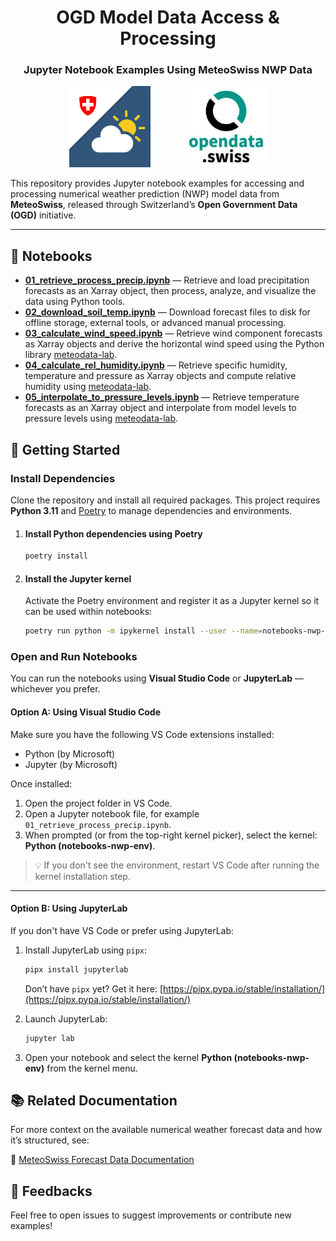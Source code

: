 <h1 align="center">OGD Model Data Access & Processing</h1>
<h3 align="center">Jupyter Notebook Examples Using MeteoSwiss NWP Data</h3>

<p align="center">
  <img src="images/logo_mch.png" alt="MCH Logo" width="130" />
  &nbsp;&nbsp;&nbsp;&nbsp;&nbsp;&nbsp;&nbsp;&nbsp;&nbsp;&nbsp;&nbsp;&nbsp;
  <img src="images/logo_opendata.jpeg" alt="Open Data Logo" width="130" />
</p>

This repository provides Jupyter notebook examples for accessing and processing numerical weather prediction (NWP) model data from **MeteoSwiss**, released through Switzerland’s **Open Government Data (OGD)** initiative.

---

## 📓 Notebooks

- [**01_retrieve_process_precip.ipynb**](01_retrieve_process_precip.ipynb) — Retrieve and load precipitation forecasts as an Xarray object, then process, analyze, and visualize the data using Python tools.
- [**02_download_soil_temp.ipynb**](02_download_soil_temp.ipynb) — Download forecast files to disk for offline storage, external tools, or advanced manual processing.
- [**03_calculate_wind_speed.ipynb**](03_calculate_wind_speed.ipynb) — Retrieve wind component forecasts as Xarray objects and derive the horizontal wind speed using the Python library [meteodata-lab](https://meteoswiss.github.io/meteodata-lab/).
- [**04_calculate_rel_humidity.ipynb**](04_calculate_rel_humidity.ipynb) — Retrieve specific humidity, temperature and pressure as Xarray objects and compute relative humidity using [meteodata-lab](https://meteoswiss.github.io/meteodata-lab/).
- [**05_interpolate_to_pressure_levels.ipynb**](05_interpolate_to_pressure_levels.ipynb) — Retrieve temperature forecasts as an Xarray object and interpolate from model levels to pressure levels using [meteodata-lab](https://meteoswiss.github.io/meteodata-lab/).

## 🚀 Getting Started

### Install Dependencies

Clone the repository and install all required packages. This project requires **Python 3.11** and [Poetry](https://python-poetry.org/docs/) to manage dependencies and environments.

1. #### Install Python dependencies using Poetry
    ```bash
    poetry install
    ```

2. #### Install the Jupyter kernel
    Activate the Poetry environment and register it as a Jupyter kernel so it can be used within notebooks:
    ```bash
    poetry run python -m ipykernel install --user --name=notebooks-nwp-env --display-name "Python (notebooks-nwp-env)"
    ```

### Open and Run Notebooks

You can run the notebooks using **Visual Studio Code** or **JupyterLab** — whichever you prefer.

#### Option A: Using Visual Studio Code

Make sure you have the following VS Code extensions installed:

- Python (by Microsoft)
- Jupyter (by Microsoft)

Once installed:

1. Open the project folder in VS Code.
2. Open a Jupyter notebook file, for example `01_retrieve_process_precip.ipynb`.
3. When prompted (or from the top-right kernel picker), select the kernel: **Python (notebooks-nwp-env)**.

> 💡 If you don't see the environment, restart VS Code after running the kernel installation step.

---

#### Option B: Using JupyterLab

If you don't have VS Code or prefer using JupyterLab:

1. Install JupyterLab using `pipx`:

    ```bash
    pipx install jupyterlab
    ```

    Don’t have `pipx` yet? Get it here: [https://pipx.pypa.io/stable/installation/](https://pipx.pypa.io/stable/installation/)

2. Launch JupyterLab:

    ```bash
    jupyter lab
    ```

3. Open your notebook and select the kernel **Python (notebooks-nwp-env)** from the kernel menu.

## 📚 Related Documentation

For more context on the available numerical weather forecast data and how it’s structured, see:

  🔗 [MeteoSwiss Forecast Data Documentation](https://opendatadocs.meteoswiss.ch/e-forecast-data/e2-e3-numerical-weather-forecasting-model)

## 💬 Feedbacks
Feel free to open issues to suggest improvements or contribute new examples!
